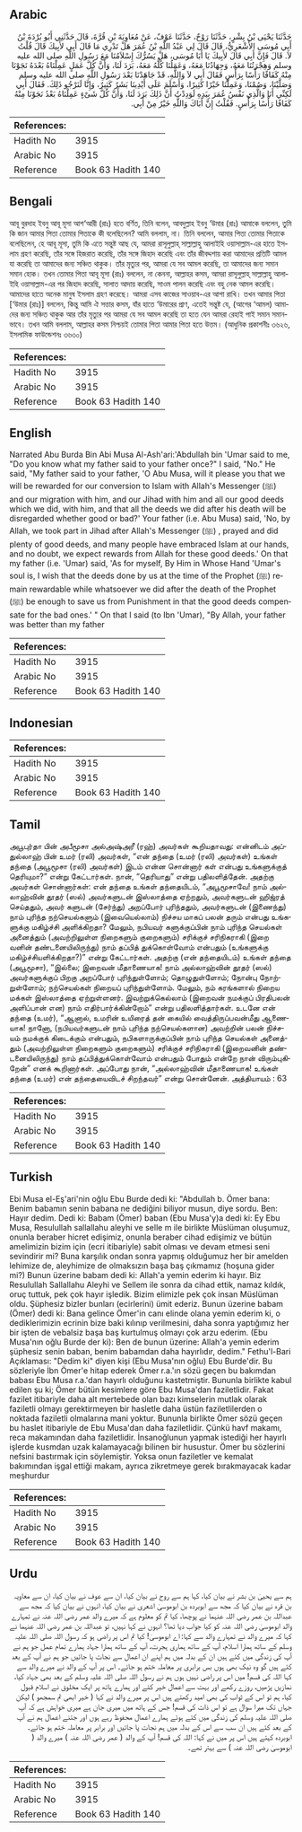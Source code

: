 ## Arabic


<div dir="rtl" lang="ar" style={{fontSize:'larger',backgroundColor:'#f8f9fa',padding:20}}>
حَدَّثَنَا يَحْيَى بْنُ بِشْرٍ، حَدَّثَنَا رَوْحٌ، حَدَّثَنَا عَوْفٌ، عَنْ مُعَاوِيَةَ بْنِ قُرَّةَ، قَالَ حَدَّثَنِي أَبُو بُرْدَةَ بْنُ أَبِي مُوسَى الأَشْعَرِيُّ، قَالَ قَالَ لِي عَبْدُ اللَّهِ بْنُ عُمَرَ هَلْ تَدْرِي مَا قَالَ أَبِي لأَبِيكَ قَالَ قُلْتُ لاَ‏.‏ قَالَ فَإِنَّ أَبِي قَالَ لأَبِيكَ يَا أَبَا مُوسَى، هَلْ يَسُرُّكَ إِسْلاَمُنَا مَعَ رَسُولِ اللَّهِ صلى الله عليه وسلم وَهِجْرَتُنَا مَعَهُ، وَجِهَادُنَا مَعَهُ، وَعَمَلُنَا كُلُّهُ مَعَهُ، بَرَدَ لَنَا، وَأَنَّ كُلَّ عَمَلٍ عَمِلْنَاهُ بَعْدَهُ نَجَوْنَا مِنْهُ كَفَافًا رَأْسًا بِرَأْسٍ فَقَالَ أَبِي لاَ وَاللَّهِ، قَدْ جَاهَدْنَا بَعْدَ رَسُولِ اللَّهِ صلى الله عليه وسلم وَصَلَّيْنَا، وَصُمْنَا، وَعَمِلْنَا خَيْرًا كَثِيرًا، وَأَسْلَمَ عَلَى أَيْدِينَا بَشَرٌ كَثِيرٌ، وَإِنَّا لَنَرْجُو ذَلِكَ‏.‏ فَقَالَ أَبِي لَكِنِّي أَنَا وَالَّذِي نَفْسُ عُمَرَ بِيَدِهِ لَوَدِدْتُ أَنَّ ذَلِكَ بَرَدَ لَنَا، وَأَنَّ كُلَّ شَىْءٍ عَمِلْنَاهُ بَعْدُ نَجَوْنَا مِنْهُ كَفَافًا رَأْسًا بِرَأْسٍ‏.‏ فَقُلْتُ إِنَّ أَبَاكَ وَاللَّهِ خَيْرٌ مِنْ أَبِي‏.‏
</div>
<div style={{backgroundColor:'#f8f9fa',padding:20, marginBottom: 10}}><table> <thead> <tr> <th>References:</th> <th></th> </tr> </thead> <tbody><tr><td>Hadith No</td><td>3915</td></tr><tr><td>Arabic No</td><td>3915</td></tr><tr><td>Reference</td><td>Book 63 Hadith 140</td></tr></tbody></table></div>

## Bengali


<div dir="ltr" lang="bn" style={{fontSize:'larger',backgroundColor:'#f8f9fa',padding:20}}>
আবূ বুরদাহ ইবনু আবূ মূসা আশ‘আরী (রাঃ) হতে বর্ণিত, তিনি বলেন, আবদুল্লাহ ইবনু ‘উমার (রাঃ) আমাকে বললেন, তুমি কি জান আমার পিতা তোমার পিতাকে কী বলেছিলেন? আমি বললাম, না। তিনি বললেন, আমার পিতা তোমার পিতাকে বলেছিলেন, হে আবূ মূসা, তুমি কি এতে সন্তুষ্ট আছ যে, আমরা রাসূলুল্লাহ্ সাল্লাল্লাহু আলাইহি ওয়াসাল্লাম-এর হাতে ইসলাম গ্রহণ করেছি, তাঁর সঙ্গে হিজরাত করেছি, তাঁর সঙ্গে জিহাদ করেছি এবং তাঁর জীবদ্দশায় করা আমাদের প্রতিটি আমল যা করেছি তা আমাদের জন্য সঞ্চিত থাকুক। তাঁর মৃত্যুর পর, আমরা যে সব আমল করেছি, তা আমাদের জন্য সমান সমান হোক। তখন তোমার পিতা আবূ মূসা (রাঃ) বললেন, না কেননা, আল্লাহর কসম, আমরা রাসূলুল্লাহ্ সাল্লাল্লাহু আলাইহি ওয়াসাল্লাম-এর পর জিহাদ করেছি, সালাত আদায় করেছি, সাওম পালন করেছি এবং বহু নেক আমল করেছি। আমাদের হাতে অনেক মানুষ ইসলাম গ্রহণ করেছে। আমরা এসব কাজের সাওয়াব-এর আশা রাখি। তখন আমার পিতা [‘উমার (রাঃ)] বললেন, কিন্তু আমি ঐ সত্তার কসম, যাঁর হাতে ‘উমারের প্রাণ, এতেই সন্তুষ্ট যে, (আগের ‘আমল) আমাদের জন্য সঞ্চিত থাকুক আর তাঁর মৃত্যুর পর আমরা যে সব আমল করেছি তা হতে যেন আমরা রেহাই পাই সমান সমানভাবে। তখন আমি বললাম, আল্লাহর কসম নিশ্চয়ই তোমার পিতা আমার পিতা হতে উত্তম। (আধুনিক প্রকাশনীঃ ৩৬২৬, ইসলামিক ফাউন্ডেশনঃ ৩৬৩০)
</div>
<div style={{backgroundColor:'#f8f9fa',padding:20, marginBottom: 10}}><table> <thead> <tr> <th>References:</th> <th></th> </tr> </thead> <tbody><tr><td>Hadith No</td><td>3915</td></tr><tr><td>Arabic No</td><td>3915</td></tr><tr><td>Reference</td><td>Book 63 Hadith 140</td></tr></tbody></table></div>

## English


<div dir="ltr" lang="en" style={{fontSize:'larger',backgroundColor:'#f8f9fa',padding:20}}>
Narrated Abu Burda Bin Abi Musa Al-Ash'ari:'Abdullah bin 'Umar said to me, "Do you know what my father said to your father once?" I said, "No." He said, "My father said to your father, 'O Abu Musa, will it please you that we will be rewarded for our conversion to Islam with Allah's Messenger (ﷺ) and our migration with him, and our Jihad with him and all our good deeds which we did, with him, and that all the deeds we did after his death will be disregarded whether good or bad?' Your father (i.e. Abu Musa) said, 'No, by Allah, we took part in Jihad after Allah's Messenger (ﷺ) , prayed and did plenty of good deeds, and many people have embraced Islam at our hands, and no doubt, we expect rewards from Allah for these good deeds.' On that my father (i.e. 'Umar) said, 'As for myself, By Him in Whose Hand 'Umar's soul is, I wish that the deeds done by us at the time of the Prophet (ﷺ) remain rewardable while whatsoever we did after the death of the Prophet (ﷺ) be enough to save us from Punishment in that the good deeds compensate for the bad ones.' " On that I said (to Ibn 'Umar), "By Allah, your father was better than my father
</div>
<div style={{backgroundColor:'#f8f9fa',padding:20, marginBottom: 10}}><table> <thead> <tr> <th>References:</th> <th></th> </tr> </thead> <tbody><tr><td>Hadith No</td><td>3915</td></tr><tr><td>Arabic No</td><td>3915</td></tr><tr><td>Reference</td><td>Book 63 Hadith 140</td></tr></tbody></table></div>

## Indonesian


<div dir="ltr" lang="id" style={{fontSize:'larger',backgroundColor:'#f8f9fa',padding:20}}>

</div>
<div style={{backgroundColor:'#f8f9fa',padding:20, marginBottom: 10}}><table> <thead> <tr> <th>References:</th> <th></th> </tr> </thead> <tbody><tr><td>Hadith No</td><td>3915</td></tr><tr><td>Arabic No</td><td>3915</td></tr><tr><td>Reference</td><td>Book 63 Hadith 140</td></tr></tbody></table></div>

## Tamil


<div dir="ltr" lang="ta" style={{fontSize:'larger',backgroundColor:'#f8f9fa',padding:20}}>
அபூபுர்தா பின் அபீமூசா அல்அஷ்அரீ (ரஹ்) அவர்கள் கூறியதாவது: என்னிடம் அப்துல்லாஹ் பின் உமர் (ரலி) அவர்கள், “என் தந்தை (உமர் (ரலி) அவர்கள்) உங்கள் தந்தை (அபூமூசா (ரலி) அவர்கள்) இடம் என்ன சொன்னார் கள் என்பது உங்களுக்குத் தெரியுமா?” என்று கேட்டார்கள். நான், “தெரியாது” என்று பதிலளித்தேன். அதற்கு அவர்கள் சொன்னார்கள்: என் தந்தை உங்கள் தந்தையிடம், “அபூமூசாவே! நாம் அல்லாஹ்வின் தூதர் (ஸல்) அவர்களுடன் இஸ்லாத்தை ஏற்றதும், அவர்களுடன் ஹிஜ்ரத் செய்ததும், அவர் களுடன் (சேர்ந்து) அறப்போர் புரிந்ததும், அவர்களுடன் (இணைந்து) நாம் புரிந்த நற்செயல்களும் (இவையெல்லாம்) நிச்சய மாகப் பலன் தரும் என்பது உங்களுக்கு மகிழ்ச்சி அளிக்கிறதா? மேலும், நபியவர் களுக்குப்பின் நாம் புரிந்த செயல்கள் அனைத்தும் (அவற்றிலுள்ள நிறைகளும் குறைகளும்) சரிக்குச் சரிநிகராகி (இறை வனின் தண்டனையிலிருந்து) நாம் தப்பித் துக்கொள்வோம் என்பதும் (உங்களுக்கு மகிழ்ச்சியளிக்கிறதா?)” என்று கேட்டார்கள். அதற்கு (என் தந்தையிடம்) உங்கள் தந்தை (அபூமூசா), “இல்லை; இறைவன் மீதாணையாக! நாம் அல்லாஹ்வின் தூதர் (ஸல்) அவர்களுக்குப் பிறகு அறப்போர் புரிந்துள்ளோம்; தொழுதுள்ளோம்; நோன்பு நோற்றுள்ளோம்; நற்செயல்கள் நிறையப் புரிந்துள்ளோம். மேலும், நம் கரங்களால் நிறைய மக்கள் இஸ்லாத்தை ஏற்றுள்ளனர். இவற்றுக்கெல்லாம் (இறைவன் நமக்குப் பிரதிபலன் அளிப்பான் என) நாம் எதிர்பார்க்கின்றோம்” என்று பதிலளித்தார்கள். உடனே என் தந்தை (உமர்), “ஆனால், உமரின் உயிரைத் தன் கையில் வைத்திருப்பவன்மீது ஆணையாக! நானோ, (நபியவர்களுடன் நாம் புரிந்த நற்செயல்களான) அவற்றின் பலன் நிச்சயம் நமக்குக் கிடைக்கும் என்பதும், நபிகளாருக்குப்பின் நாம் புரிந்த செயல்கள் அனைத்தும் (அவற்றிலுள்ள நிறைகளும் குறைகளும்) சரிக்குச் சரிநிகராகி (இறைவனின் தண்டனையிலிருந்து) நாம் தப்பித்துக்கொள்வோம் என்பதும் போதும் என்றே நான் விரும்புகிறேன்” எனக் கூறினார்கள். அப்போது நான், “அல்லாஹ்வின் மீதாணையாக! உங்கள் தந்தை (உமர்) என் தந்தையைவிடச் சிறந்தவர்” என்று சொன்னேன். அத்தியாயம் : 63
</div>
<div style={{backgroundColor:'#f8f9fa',padding:20, marginBottom: 10}}><table> <thead> <tr> <th>References:</th> <th></th> </tr> </thead> <tbody><tr><td>Hadith No</td><td>3915</td></tr><tr><td>Arabic No</td><td>3915</td></tr><tr><td>Reference</td><td>Book 63 Hadith 140</td></tr></tbody></table></div>

## Turkish


<div dir="ltr" lang="tr" style={{fontSize:'larger',backgroundColor:'#f8f9fa',padding:20}}>
Ebi Musa el-Eş'ari'nin oğlu Ebu Burde dedi ki: "Abdullah b. Ömer bana: Benim babamın senin babana ne dediğini biliyor musun, diye sordu. Ben: Hayır dedim. Dedi ki: Babam (Ömer) baban (Ebu Musa'y)a dedi ki: Ey Ebu Musa, Resulullah sallallahu aleyhi ve selle m ile birlikte Müslüman oluşumuz, onunla beraber hicret edişimiz, onunla beraber cihad edişimiz ve bütün amelimizin bizim için (ecri itibariyle) sabit olması ve devam etmesi seni sevindirir mi? Buna karşılık ondan sonra yapmış olduğumuz her bir amelden lehimize de, aleyhimize de olmaksızın başa baş çıkmamız (hoşuna gider mi?) Bunun üzerine babam dedi ki: Allah'a yemin ederim ki hayır. Biz Resulullah Sallallahu Aleyhi ve Sellem ile sonra da cihad ettik, namaz kıldık, oruç tuttuk, pek çok hayır işledik. Bizim elimizle pek çok insan Müslüman oldu. Şüphesiz bizler bunları (ecirlerini) ümit ederiz. Bunun üzerine babam (Ömer) dedi ki: Bana gelince Ömer'in canı elinde olana yemin ederim ki, o dediklerimizin ecrinin bize baki kılınıp verilmesini, daha sonra yaptığımız her bir işten de vebalsiz başa baş kurtulmuş olmayı çok arzu ederim. (Ebu Musa'nın oğlu Burde der ki): Ben de bunun üzerine: Allah'a yemin ederim şüphesiz senin baban, benim babamdan daha hayırlıdır, dedim." Fethu'l-Bari Açıklaması: "Dedim ki" diyen kişi (Ebu Musa'nın oğlu) Ebu Burde'dir. Bu sözleriyle İbn Ömer'e hitap ederek Ömer r.a.'ın sözü geçen bu bakımdan babası Ebu Musa r.a.'dan hayırlı olduğunu kastetmiştir. Bununla birlikte kabul edilen şu ki; Ömer bütün kesimlere göre Ebu Musa'dan faziletlidir. Fakat fazilet itibariyle daha alt mertebede olan bazı kimselerin mutlak olarak faziletli olmayı gerektirmeyen bir hasletle daha üstün faziletlilerden o noktada faziletli olmalarına mani yoktur. Bununla birlikte Ömer sözü geçen bu haslet itibariyle de Ebu Musa'dan daha faziletlidir. Çünkü havf makamı, reca makamından daha faziletlidir. İnsanoğlunun yapmak istediği her hayırlı işlerde kusmdan uzak kalamayacağı bilinen bir husustur. Ömer bu sözlerini nefsini bastırmak için söylemiştir. Yoksa onun faziletler ve kemalat bakımından işgal ettiği makam, ayrıca zikretmeye gerek bırakmayacak kadar meşhurdur
</div>
<div style={{backgroundColor:'#f8f9fa',padding:20, marginBottom: 10}}><table> <thead> <tr> <th>References:</th> <th></th> </tr> </thead> <tbody><tr><td>Hadith No</td><td>3915</td></tr><tr><td>Arabic No</td><td>3915</td></tr><tr><td>Reference</td><td>Book 63 Hadith 140</td></tr></tbody></table></div>

## Urdu


<div dir="rtl" lang="ur" style={{fontSize:'larger',backgroundColor:'#f8f9fa',padding:20}}>
ہم سے یحییٰ بن بشر نے بیان کیا، کہا ہم سے روح نے بیان کیا، ان سے عوف نے بیان کیا، ان سے معاویہ بن قرہ نے بیان کیا کہ مجھ سے ابوبردہ بن ابوموسیٰ اشعری نے بیان کیا، انہوں نے بیان کیا کہ مجھ سے عبداللہ بن عمر رضی اللہ عنہما نے پوچھا، کیا تم کو معلوم ہے کہ میرے والد عمر رضی اللہ عنہ نے تمہارے والد ابوموسیٰ رضی اللہ عنہ کو کیا جواب دیا تھا؟ انہوں نے کہا نہیں، تو عبداللہ بن عمر رضی اللہ عنہما نے کہا کہ میرے والد نے تمہارے والد سے کہا: اے ابوموسیٰ! کیا تم اس پر راضی ہو کہ رسول اللہ صلی اللہ علیہ وسلم کے ساتھ ہمارا اسلام، آپ کے ساتھ ہماری ہجرت، آپ کے ساتھ ہمارا جہاد ہمارے تمام عمل جو ہم نے آپ کی زندگی میں کئے ہیں ان کے بدلہ میں ہم اپنے ان اعمال سے نجات پا جائیں جو ہم نے آپ کے بعد کئے ہیں گو وہ نیک بھی ہوں بس برابری پر معاملہ ختم ہو جائے۔ اس پر آپ کے والد نے میرے والد سے کہا اللہ کی قسم! میں اس پر راضی نہیں ہوں ہم نے رسول اللہ صلی اللہ علیہ وسلم کے بعد بھی جہاد کیا، نمازیں پڑھیں، روزے رکھے اور بہت سے اعمال خیر کئے اور ہمارے ہاتھ پر ایک مخلوق نے اسلام قبول کیا، ہم تو اس کے ثواب کی بھی امید رکھتے ہیں اس پر میرے والد نے کہا ( خیر ابھی تم سمجھو ) لیکن جہاں تک میرا سوال ہے تو اس ذات کی قسم! جس کے ہاتھ میں میری جان ہے میری خواہش ہے کہ آپ صلی اللہ علیہ وسلم کی زندگی میں کئے ہوئے ہمارے اعمال محفوظ رہے ہوں اور جتنے اعمال ہم نے آپ کے بعد کئے ہیں ان سب سے اس کے بدلہ میں ہم نجات پا جائیں اور برابر پر معاملہ ختم ہو جائے۔ ابوبردہ کہتے ہیں اس پر میں نے کہا: اللہ کی قسم! آپ کے والد ( عمر رضی اللہ عنہ ) میرے والد ( ابوموسیٰ رضی اللہ عنہ ) سے بہتر تھے۔
</div>
<div style={{backgroundColor:'#f8f9fa',padding:20, marginBottom: 10}}><table> <thead> <tr> <th>References:</th> <th></th> </tr> </thead> <tbody><tr><td>Hadith No</td><td>3915</td></tr><tr><td>Arabic No</td><td>3915</td></tr><tr><td>Reference</td><td>Book 63 Hadith 140</td></tr></tbody></table></div>